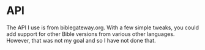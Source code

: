 # API
The API I use is from biblegateway.org. With a few simple tweaks, you could add support for other Bible versions from various other languages. However, that was not my goal and so I have not done that. 
